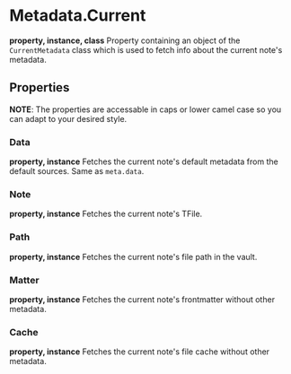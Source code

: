 # Metadata.Current
**property, instance, class**
Property containing an object of the `CurrentMetadata` class which is used to fetch info about the current note's metadata.
## Properties
**NOTE**: The properties are accessable in caps or lower camel case so you can adapt to your desired style.
### Data
**property, instance**
Fetches the current note's default metadata from the default sources. Same as `meta.data`.
### Note
**property, instance**
Fetches the current note's TFile.
### Path
**property, instance**
Fetches the current note's file path in the vault.
### Matter
**property, instance**
Fetches the current note's frontmatter without other metadata.
### Cache
**property, instance**
Fetches the current note's file cache without other metadata.